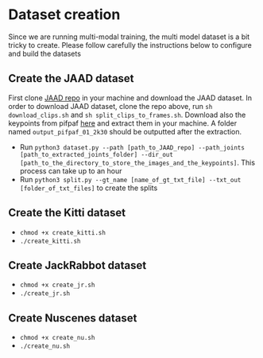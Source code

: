 # Dataset creation

Since we are running multi-modal training, the multi model dataset is a bit tricky to create. Please follow carefully the instructions below to configure and build the datasets

## Create the JAAD dataset 

First clone [JAAD repo](https://github.com/ykotseruba/JAAD) in your machine and download the JAAD dataset. In order to download JAAD dataset, clone the repo above, run ```sh download_clips.sh``` and ```sh split_clips_to_frames.sh```. Download also the keypoints from pifpaf [here](https://drive.google.com/file/d/1zUAUALzhOuaaqYcogZdmpq6jTqSst6eL/view) and extract them in your machine. A folder named ```output_pifpaf_01_2k30``` should be outputted after the extraction.

* Run ```python3 dataset.py --path [path_to_JAAD_repo] --path_joints [path_to_extracted_joints_folder] --dir_out [path_to_the_directory_to_store_the_images_and_the_keypoints]```. This process can take up to an hour
* Run ```python3 split.py --gt_name [name_of_gt_txt_file] --txt_out [folder_of_txt_files]``` to create the splits

## Create the Kitti dataset

* ```chmod +x create_kitti.sh```
* ```./create_kitti.sh```

## Create JackRabbot dataset

* ```chmod +x create_jr.sh```
* ```./create_jr.sh```

## Create Nuscenes dataset

* ```chmod +x create_nu.sh```
* ```./create_nu.sh```

